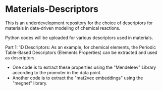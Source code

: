 # Materials-Descriptors



This is an underdevelopment repository for the choice of descriptors for materials in data-driven modeling of chemical reactions.

Python codes will be uploaded for various descriptors used in materials.



Part 1: 1D Descriptors: As an example, for chemical elements, the Periodic Table-Based Descriptors (Elements Properties) can be extracted and used as descriptors.

* One code is to extract these properties using the "Mendeleev" Library according to the promoter in the data point.
* Another code is to extract the "mat2vec embeddings" using the "megnet" library.


